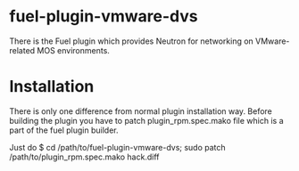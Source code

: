 fuel-plugin-vmware-dvs
============

There is the Fuel plugin which provides Neutron for networking on
VMware-related MOS environments.

Installation
============

There is only one difference from normal plugin installation way. Before
building the plugin you have to patch plugin_rpm.spec.mako file which is a part
of the fuel plugin builder.

Just do
$ cd /path/to/fuel-plugin-vmware-dvs; sudo patch /path/to/plugin_rpm.spec.mako hack.diff
